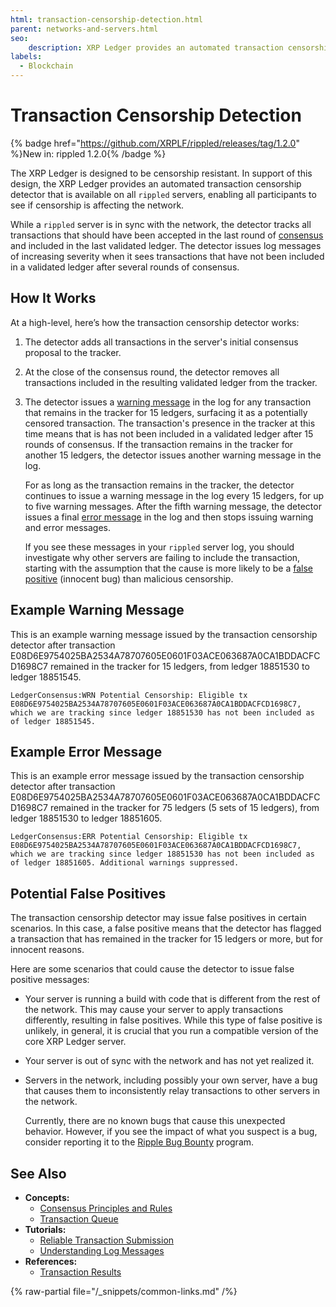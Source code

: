 ```yaml
---
html: transaction-censorship-detection.html
parent: networks-and-servers.html
seo:
    description: XRP Ledger provides an automated transaction censorship detector that is available on all rippled servers.
labels:
  - Blockchain
---
```

# Transaction Censorship Detection

{% badge href="https://github.com/XRPLF/rippled/releases/tag/1.2.0" %}New in: rippled 1.2.0{% /badge %}

The XRP Ledger is designed to be censorship resistant. In support of this design, the XRP Ledger provides an automated transaction censorship detector that is available on all `rippled` servers, enabling all participants to see if censorship is affecting the network.

While a `rippled` server is in sync with the network, the detector tracks all transactions that should have been accepted in the last round of [consensus](../consensus-protocol/index.md) and included in the last validated ledger. The detector issues log messages of increasing severity when it sees transactions that have not been included in a validated ledger after several rounds of consensus.



## How It Works

At a high-level, here’s how the transaction censorship detector works:

1. The detector adds all transactions in the server's initial consensus proposal to the tracker.

2. At the close of the consensus round, the detector removes all transactions included in the resulting validated ledger from the tracker.

3. The detector issues a [warning message](#example-warning-message) in the log for any transaction that remains in the tracker for 15 ledgers, surfacing it as a potentially censored transaction. The transaction's presence in the tracker at this time means that is has not been included in a validated ledger after 15 rounds of consensus. If the transaction remains in the tracker for another 15 ledgers, the detector issues another warning message in the log.

    For as long as the transaction remains in the tracker, the detector continues to issue a warning message in the log every 15 ledgers, for up to five warning messages. After the fifth warning message, the detector issues a final [error message](#example-error-message) in the log and then stops issuing warning and error messages.

    If you see these messages in your `rippled` server log, you should investigate why other servers are failing to include the transaction, starting with the assumption that the cause is more likely to be a [false positive](#potential-false-positives) (innocent bug) than malicious censorship.



## Example Warning Message

This is an example warning message issued by the transaction censorship detector after transaction E08D6E9754025BA2534A78707605E0601F03ACE063687A0CA1BDDACFCD1698C7 remained in the tracker for 15 ledgers, from ledger 18851530 to ledger 18851545.

```text
LedgerConsensus:WRN Potential Censorship: Eligible tx E08D6E9754025BA2534A78707605E0601F03ACE063687A0CA1BDDACFCD1698C7, which we are tracking since ledger 18851530 has not been included as of ledger 18851545.
```


## Example Error Message

This is an example error message issued by the transaction censorship detector after transaction E08D6E9754025BA2534A78707605E0601F03ACE063687A0CA1BDDACFCD1698C7 remained in the tracker for 75 ledgers (5 sets of 15 ledgers), from ledger 18851530 to ledger 18851605.

```text
LedgerConsensus:ERR Potential Censorship: Eligible tx E08D6E9754025BA2534A78707605E0601F03ACE063687A0CA1BDDACFCD1698C7, which we are tracking since ledger 18851530 has not been included as of ledger 18851605. Additional warnings suppressed.
```


## Potential False Positives

The transaction censorship detector may issue false positives in certain scenarios. In this case, a false positive means that the detector has flagged a transaction that has remained in the tracker for 15 ledgers or more, but for innocent reasons.

Here are some scenarios that could cause the detector to issue false positive messages:

- Your server is running a build with code that is different from the rest of the network. This may cause your server to apply transactions differently, resulting in false positives. While this type of false positive is unlikely, in general, it is crucial that you run a compatible version of the core XRP Ledger server.

- Your server is out of sync with the network and has not yet realized it.

- Servers in the network, including possibly your own server, have a bug that causes them to inconsistently relay transactions to other servers in the network.

    Currently, there are no known bugs that cause this unexpected behavior. However, if you see the impact of what you suspect is a bug, consider reporting it to the [Ripple Bug Bounty](https://ripple.com/bug-bounty/) program.


## See Also

- **Concepts:**
    - [Consensus Principles and Rules](../consensus-protocol/consensus-principles-and-rules.md)
    - [Transaction Queue](../transactions/transaction-queue.md)
- **Tutorials:**
    - [Reliable Transaction Submission](../transactions/reliable-transaction-submission.md)
    - [Understanding Log Messages](../../infrastructure/troubleshooting/understanding-log-messages.md)
- **References:**
    - [Transaction Results](../../references/protocol/transactions/transaction-results/transaction-results.md)

{% raw-partial file="/_snippets/common-links.md" /%}
